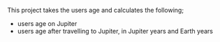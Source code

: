 This project takes the users age and calculates the following;
- users age on Jupiter
- users age after travelling to Jupiter, in Jupiter years and Earth years 
